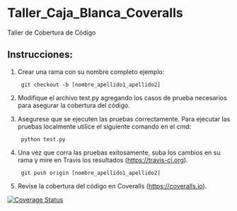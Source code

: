 # Taller_Caja_Blanca_Coveralls

Taller de Cobertura de Código

## Instrucciones:

1. Crear una rama con su nombre completo ejemplo:

		git checkout -b [nombre_apellido1_apellido2]

2. Modifique el archivo test.py agregando los casos de prueba necesarios para asegurar la cobertura del código.

3. Asegurese que se ejecuten las pruebas correctamente. Para ejecutar las pruebas localmente utilice el siguiente comando en el cmd:

		python test.py

4. Una vez que corra las pruebas exitosamente, suba los cambios en su rama y mire en Travis los resultados (https://travis-ci.org). 

		git push origin [nombre_apellido1_apellido2]

5. Revise la cobertura del código en Coveralls (https://coveralls.io).

[![Coverage Status](https://coveralls.io/repos/github/mavemore/Taller_Caja_Blanca_Coveralls/badge.svg?branch=master)](https://coveralls.io/github/mavemore/Taller_Caja_Blanca_Coveralls?branch=master)